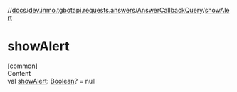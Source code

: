 //[docs](../../../index.md)/[dev.inmo.tgbotapi.requests.answers](../index.md)/[AnswerCallbackQuery](index.md)/[showAlert](show-alert.md)



# showAlert  
[common]  
Content  
val [showAlert](show-alert.md): [Boolean](https://kotlinlang.org/api/latest/jvm/stdlib/kotlin/-boolean/index.html)? = null  



